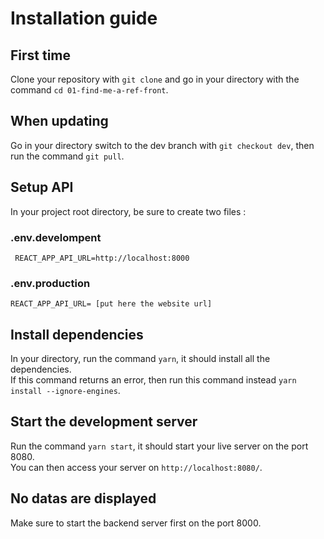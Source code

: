 # Installation guide

## First time
Clone your repository with `git clone` and go in your directory with the command `cd 01-find-me-a-ref-front`.

## When updating
Go in your directory switch to the dev branch with `git checkout dev`, then run the command `git pull`.

## Setup API
In your project root directory, be sure to create two files :  
### .env.develompent  
``` REACT_APP_API_URL=http://localhost:8000```
### .env.production  
```REACT_APP_API_URL= [put here the website url]```

## Install dependencies
In your directory, run the command `yarn`, it should install all the dependencies.  
If this command returns an error, then run this command instead `yarn install --ignore-engines`.

## Start the development server
Run the command `yarn start`, it should start your live server on the port 8080.  
You can then access your server on `http://localhost:8080/`.

## No datas are displayed
Make sure to start the backend server first on the port 8000.

